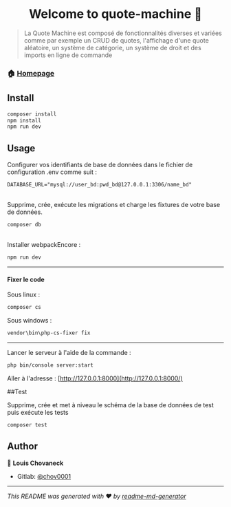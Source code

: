 
<h1 align="center">Welcome to quote-machine 👋</h1>
<p>
</p>

> La Quote Machine est composé de fonctionnalités diverses et variées comme par exemple un CRUD de quotes, l'affichage d'une quote aléatoire, un système de catégorie, un système de droit et des imports en ligne de commande

### 🏠 [Homepage](/)

## Install

```sh
composer install
npm install
npm run dev
```

## Usage
Configurer vos identifiants de base de données dans le fichier de configuration .env comme suit :
```env
DATABASE_URL="mysql://user_bd:pwd_bd@127.0.0.1:3306/name_bd"
```
<br>
Supprime, crée, exécute les migrations et charge les fixtures de votre base de données.

```env
composer db
```
<br>
Installer webpackEncore :

```sh
npm run dev
```
<hr>
<h4>Fixer le code</h4>

Sous linux :

```sh
composer cs
```
Sous windows : 
```sh
vendor\bin\php-cs-fixer fix
```
<hr>

Lancer le serveur à l'aide de la commande :
```sh
php bin/console server:start
```

Aller à l'adresse : [http://127.0.0.1:8000](http://127.0.0.1:8000/)

##Test

Supprime, crée et met à niveau le schéma de la base de données de test puis exécute les tests
```sh
composer test
```
## Author

👤 **Louis Chovaneck**

* Gitlab: [@chov0001](https://iut-info.univ-reims.fr/gitlab/chov0001)



***
_This README was generated with ❤️ by [readme-md-generator](https://github.com/kefranabg/readme-md-generator)_